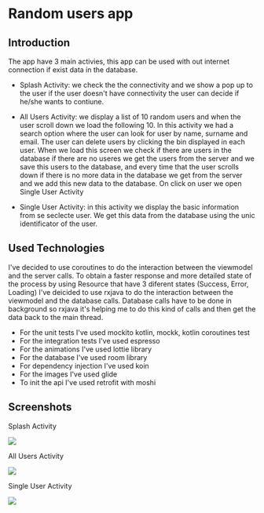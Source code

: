 # Random users app

## Introduction
The app have 3 main activies, this app can be used with out internet connection if exist data in the database.
	
* Splash Activity: we check the the connectivity and we show a pop up to the user if the user doesn't have connectivity the user can decide if he/she wants to contiune.

* All Users Activity: we display a list of 10 random users and when the user scroll down we load the following 10. In this activity we had a search option where the user can look for user by name, surname and email. The user can delete users by clicking the bin displayed in each user. When we load this screen we check if there are users in the database if there are no useres we get the users from the server and we save this users to the database, and every time that the user scrolls down if there is no more data in the database we get from the server and we add this new data to the database.
On click on user we open Single User Activity

* Single User Activity: in this activity we display the basic information from se seclecte user. We get this data from the database using the unic identificator of the user.

## Used Technologies

I've decided to use coroutines to do the interaction between the viewmodel and the server calls. To obtain a faster response and more detailed state of the process by using Resource that have 3 diferent states (Success, Error, Loading)
I've deicided to use rxjava to do the interaction between the viewmodel and the database calls. Database calls have to be done in background so rxjava it's helping me to do this kind of calls and then get the data back to the main thread.

* For the unit tests I've used mockito kotlin, mockk, kotlin coroutines test
* For the integration tests I've used espresso
* For the animations I've used lottie library
* For the database I've used room library
* For dependency injection I've used koin
* For the images I've used glide
* To init the api I've used retrofit with moshi


## Screenshots
Splash Activity

![](screenshots/SplashActivity.png)

All Users Activity

![](screenshots/AllUsersActivity.png)

Single User Activity

![](screenshots/SingleUserActivity.png)